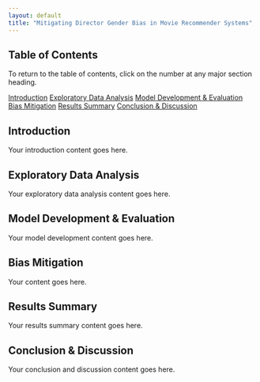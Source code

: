 ```yaml
---
layout: default
title: "Mitigating Director Gender Bias in Movie Recommender Systems"
---
```


## Table of Contents
To return to the table of contents, click on the number at any major section heading.

[Introduction](#introduction)
[Exploratory Data Analysis](#exploratory-data-analysis)
[Model Development & Evaluation](#model-development--evaluation)
[Bias Mitigation](#bias-mitigation)
[Results Summary](#results-summary)
[Conclusion & Discussion](#conclusion--discussion)

## Introduction

Your introduction content goes here.

## Exploratory Data Analysis

Your exploratory data analysis content goes here.

## Model Development & Evaluation

Your model development content goes here.

## Bias Mitigation

Your content goes here.

## Results Summary

Your results summary content goes here.

## Conclusion & Discussion

Your conclusion and discussion content goes here.
